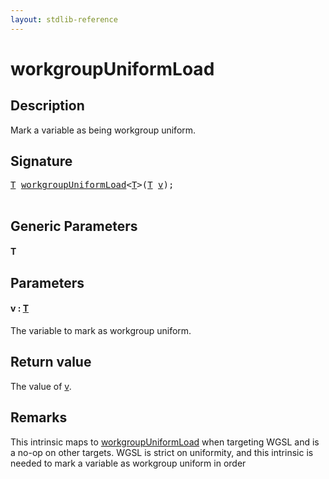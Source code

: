 ```yaml
---
layout: stdlib-reference
---
```


# workgroupUniformLoad

## Description

Mark a variable as being workgroup uniform.



## Signature 

<pre>
<a href="workgroupuniformload-9g#typeparam-T" class="code_type">T</a> <a href="workgroupuniformload-9g">workgroupUniformLoad</a>&lt;<a href="workgroupuniformload-9g#typeparam-T" class="code_type">T</a>&gt;(<a href="workgroupuniformload-9g#typeparam-T" class="code_type">T</a> <a href="workgroupuniformload-9g#decl-v" class="code_param">v</a>);

</pre>

## Generic Parameters

####  <a id="typeparam-T"></a>T

## Parameters

####  <a id="decl-v"></a>v  : [T](workgroupuniformload-9g#typeparam-T)
The variable to mark as workgroup uniform.


## Return value
The value of <span class='code'><a href="workgroupuniformload-9g#decl-v" class="code_param">v</a></span>.

## Remarks
This intrinsic maps to <span class='code'><a href="workgroupuniformload-9g">workgroupUniformLoad</a></span> when targeting WGSL and is a no-op on other targets.
WGSL is strict on uniformity, and this intrinsic is needed to mark a variable as workgroup uniform in order


